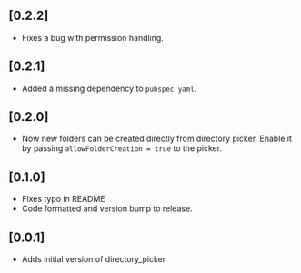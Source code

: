## [0.2.2]

- Fixes a bug with permission handling.

## [0.2.1]

- Added a missing dependency to `pubspec.yaml`.

## [0.2.0]

- Now new folders can be created directly from directory picker. Enable it by passing `allowFolderCreation = true` to the picker. 

## [0.1.0]

- Fixes typo in README
- Code formatted and version bump to release.

## [0.0.1]

- Adds initial version of directory_picker
